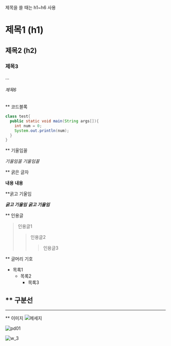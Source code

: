 제목을 쓸 때는 h1~h6 사용
# 제목1 (h1)
## 제목2 (h2)
### 제목3
...
###### 제목6


** 코드블록
``` java
class test{
  public static void main(String args[]){
    int num = 0;
    System.out.println(num);
  }
}
```


** 기울임꼴

*기울임꼴*
_기울임꼴_

** 굵은 글자

**내용**
__내용__

**굵고 기울임

***굵고 기울임***
___굵고 기울임___



** 인용글

> 인용글1
>> 인용글2
>>> 인용글3



** 글머리 기호

+ 목록1
  + 목록2
    + 목록3
    
    
    
** 구분선
---
***



** 이미지
![메세지](이미지경로)

![pd01](https://user-images.githubusercontent.com/120345819/206955520-9cc33fb1-783a-43dc-ab73-435f44be0989.jpg)

![w_3](https://user-images.githubusercontent.com/120345819/206955620-5ed6679f-706d-4e72-8c54-d0bffa8e127a.jpg)

